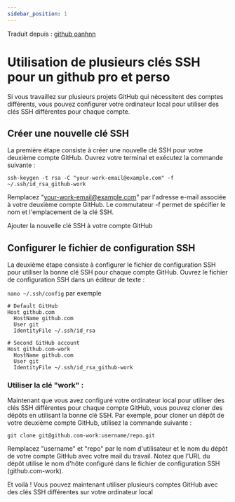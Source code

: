 ```yaml
---
sidebar_position: 1
---
```


Traduit depuis : [github oanhnn](https://gist.github.com/oanhnn/80a89405ab9023894df7)

# Utilisation de plusieurs clés SSH pour un github pro et perso

Si vous travaillez sur plusieurs projets GitHub qui nécessitent des comptes différents, vous pouvez configurer votre ordinateur local pour utiliser des clés SSH différentes pour chaque compte.



## Créer une nouvelle clé SSH

La première étape consiste à créer une nouvelle clé SSH pour votre deuxième compte GitHub. Ouvrez votre terminal et exécutez la commande suivante :
```
ssh-keygen -t rsa -C "your-work-email@example.com" -f ~/.ssh/id_rsa_github-work
```
Remplacez "your-work-email@example.com" par l'adresse e-mail associée à votre deuxième compte GitHub. Le commutateur -f permet de spécifier le nom et l'emplacement de la clé SSH.

Ajouter la nouvelle clé SSH à votre compte GitHub

## Configurer le fichier de configuration SSH

La deuxième étape consiste à configurer le fichier de configuration SSH pour utiliser la bonne clé SSH pour chaque compte GitHub. Ouvrez le fichier de configuration SSH dans un éditeur de texte :

 `nano ~/.ssh/config` par exemple

```
# Default GitHub
Host github.com
  HostName github.com
  User git
  IdentityFile ~/.ssh/id_rsa

# Second GitHub account
Host github.com-work
  HostName github.com
  User git
  IdentityFile ~/.ssh/id_rsa_github-work
  ```

### Utiliser la clé "work" : 

Maintenant que vous avez configuré votre ordinateur local pour utiliser des clés SSH différentes pour chaque compte GitHub, vous pouvez cloner des dépôts en utilisant la bonne clé SSH. Par exemple, pour cloner un dépôt de votre deuxième compte GitHub, utilisez la commande suivante :

```
git clone git@github.com-work:username/repo.git
```

Remplacez "username" et "repo" par le nom d'utilisateur et le nom du dépôt de votre compte GitHub avec votre mail du travail. Notez que l'URL du dépôt utilise le nom d'hôte configuré dans le fichier de configuration SSH (github.com-work).


Et voilà ! Vous pouvez maintenant utiliser plusieurs comptes GitHub avec des clés SSH différentes sur votre ordinateur local
